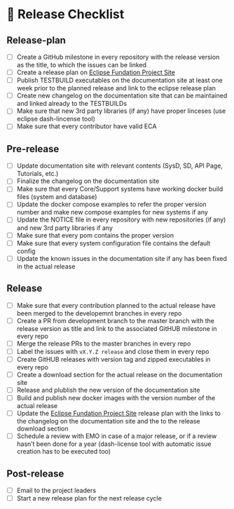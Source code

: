 # 🚀 Release Checklist

## Release-plan
- [ ] Create a GitHub milestone in every repository with the release version as the title, to which the issues can be linked
- [ ] Create a release plan on [Eclipse Fundation Project Site](https://projects.eclipse.org/projects/iot.arrowhead)
- [ ] Publish TESTBUILD executables on the documentation site at least one week prior to the planned release and link to the eclipse release plan
- [ ] Create new changelog on the documentation site that can be maintained and linked already to the TESTBUILDs
- [ ] Make sure that new 3rd party libraries (if any) have proper linceses (use eclipse dash-lincense tool)
- [ ] Make sure that every contributor have valid ECA

## Pre-release
- [ ] Update documentation site with relevant contents (SysD, SD, API Page, Tutorials, etc.)
- [ ] Finalize the changelog on the documentation site
- [ ] Make sure that every Core/Support systems have working docker build files (system and database)
- [ ] Update the docker compose examples to refer the proper version number and make new compose examples for new systems if any
- [ ] Update the NOTICE file in every repository with new repositories (if any) and new 3rd party libraries if any
- [ ] Make sure that every pom contains the proper version
- [ ] Make sure that every system configuration file contains the default config
- [ ] Update the known issues in the documentation site if any has been fixed in the actual release

## Release
- [ ] Make sure that every contribution planned to the actual release have been merged to the developemnt branches in every repo
- [ ] Create a PR from development branch to the master branch with the release version as title and link to the associated GitHUB milestone in every repo
- [ ] Merge the release PRs to the master branches in every repo
- [ ] Label the issues with `vX.Y.Z release` and close them in every repo
- [ ] Create GitHUB releases with version tag and zipped executables in every repo
- [ ] Create a download section for the actual release on the documentation site
- [ ] Release and plublish the new version of the documentation site
- [ ] Build and publish new docker images with the version number of the actual release
- [ ] Update the [Eclipse Fundation Project Site](https://projects.eclipse.org/projects/iot.arrowhead) release plan with the links to the changelog on the documentation site and the to the release download section
- [ ] Schedule a review with EMO in case of a major release, or if a review hasn’t been done for a year (dash-license tool with automatic issue creation has to be executed too)

## Post-release
- [ ] Email to the project leaders
- [ ] Start a new release plan for the next release cycle
